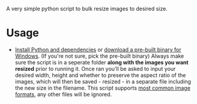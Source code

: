 A very simple python script to bulk resize images to desired size.

# Usage
* [Install Python and dependencies](DEPENDENCIES.md) or [download a pre-built binary for Windows](https://github.com/d0gg3r/bulkresize.py/releases/latest/download/win32.zip). (If you're not sure, pick the pre-built binary)
Always make sure the script is in a seperate folder **along with the images you want resized** prior to running it.
Once ran you'll be asked to input your desired width, height and whether to preserve the aspect ratio of the images, which will then be saved - resized - in a separate file including the new size in the filename.
This script supports [most common image formats](https://pillow.readthedocs.io/en/stable/handbook/image-file-formats.html#fully-supported-formats), any other files will be ignored.
